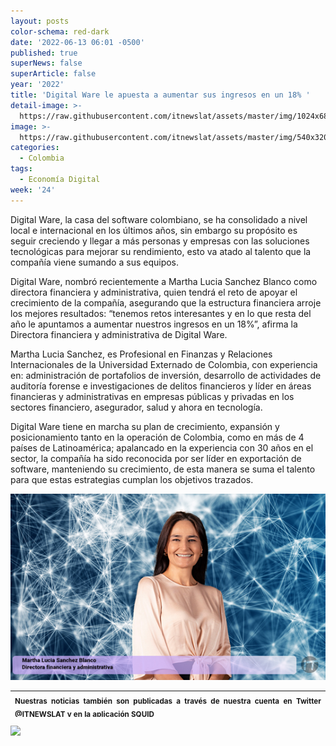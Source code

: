 ```yaml
---
layout: posts
color-schema: red-dark
date: '2022-06-13 06:01 -0500'
published: true
superNews: false
superArticle: false
year: '2022'
title: 'Digital Ware le apuesta a aumentar sus ingresos en un 18% '
detail-image: >-
  https://raw.githubusercontent.com/itnewslat/assets/master/img/1024x680/Martha-Lucia-Sanchez-Blanco-g.jpg
image: >-
  https://raw.githubusercontent.com/itnewslat/assets/master/img/540x320/Martha-Lucia-Sanchez-Blanco-p.jpg
categories:
  - Colombia
tags:
  - Economía Digital
week: '24'
---
```

Digital Ware, la casa del software colombiano, se ha consolidado a nivel local e internacional en los últimos años, sin embargo su propósito es seguir creciendo y llegar a más personas y empresas con las soluciones tecnológicas para mejorar su rendimiento, esto va atado al talento que la compañía viene sumando a sus equipos.

Digital Ware, nombró recientemente a Martha Lucia Sanchez Blanco como directora financiera y administrativa, quien tendrá el reto de apoyar el crecimiento de la compañía, asegurando que la estructura financiera arroje los mejores resultados: “tenemos retos interesantes y en lo que resta del año le apuntamos a aumentar nuestros ingresos en un 18%”,  afirma la Directora financiera y administrativa de Digital Ware.

Martha Lucia Sanchez, es Profesional en Finanzas y Relaciones Internacionales de la Universidad Externado de Colombia, con experiencia en: administración de portafolios de inversión, desarrollo de actividades de auditoría forense e investigaciones de delitos financieros y líder en áreas financieras y administrativas en empresas públicas y privadas en los sectores financiero, asegurador, salud y ahora en tecnología.

Digital Ware tiene en marcha su plan de crecimiento, expansión y posicionamiento tanto en la operación de Colombia, como en más de 4 países de Latinoamérica; apalancado en la experiencia con 30 años en el sector, la compañía ha sido reconocida por ser líder en exportación de software, manteniendo su crecimiento, de esta manera se suma el talento para que estas estrategias cumplan los objetivos trazados.

![](https://raw.githubusercontent.com/itnewslat/assets/master/img/540x320/Martha-Lucia-Sanchez-Blanco-p.jpg)

<table style="height: 42px;" width="569">
<tbody>
<tr>
<td style="text-align: justify;"><sub><strong>Nuestras noticias también son publicadas a través de nuestra cuenta en Twitter <a href="https://twitter.com/itnewslat?lang=es">@ITNEWSLAT</a> y en la aplicación <a href="https://squidapp.co/en/">SQUID</a></strong></sub></td>
</tr>
</tbody>
</table>

<img src="https://tracker.metricool.com/c3po.jpg?hash=56f88a41e39ab42c063cc51676587a04"/>
